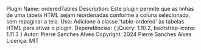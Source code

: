 Plugin Name: orderedTables
Description: Este plugin permite que as linhas de uma tabela HTML sejam reordenadas conforme a coluna selecionada, sem repaginar a tela.
Uso: Adicione a classe 'table-ordered' às tabelas HTML para ativar o plugin.
Dependências: {
 jQuery: 1.10.2,
 bootstrap-icons: 1.11.3
}
Autor: Pierre Sanches Alves
Copyright: 2024 Pierre Sanches Alves
Licença: MIT

